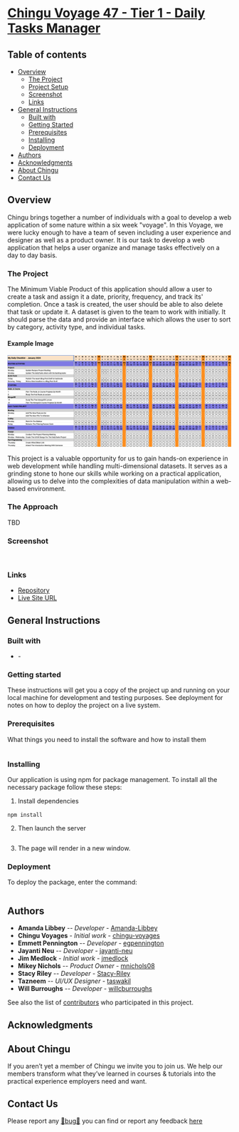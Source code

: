# [Chingu Voyage 47 - Tier 1 - Daily Tasks Manager](https://github.com/chingu-voyages/v47-tier1-team-04)

## Table of contents

- [Overview](#overview)
  - [The Project](#the-project)
  - [Project Setup](#project-setup)
  - [Screenshot](#screenshot)
  - [Links](#links)
- [General Instructions](#general-instructions)
  - [Built with](#built-with)
  - [Getting Started](#getting-started)
  - [Prerequisites](#Prerequisites)
  - [Installing](#installing)
  - [Deployment](#deployment)
- [Authors](#authors)
- [Acknowledgments](#acknowledgments)
- [About Chingu](#about-chingu)
- [Contact Us](#contact-us)

## Overview
Chingu brings together a number of individuals with a goal to develop a web application of some nature within a six week "voyage". In this Voyage, we were lucky enough to have a team of seven including a user experience and designer as well as a product owner. It is our task to develop a web application that helps a user organize and manage tasks effectively on a day to day basis.
### The Project
The Minimum Viable Product of this application should allow a user to create a task and assign it a date, priority, frequency, and track its' completion. Once a task is created, the user should be able to also delete that task or update it. A dataset is given to the team to work with initially. It should parse the data and provide an interface which allows the user to sort by category, activity type, and individual tasks.

#### Example Image
![Example daily task productivity tool](../assets/daily_productivity_sample_ui.png)

This project is a valuable opportunity for us to gain hands-on experience in web development while handling multi-dimensional datasets. It serves as a grinding stone to hone our skills while working on a practical application, allowing us to delve into the complexities of data manipulation within a web-based environment.

### The Approach
TBD
### Screenshot

![]()

### Links

- [Repository](https://github.com/chingu-voyages/v47-tier1-team-04)
- [Live Site URL]()

## General Instructions

### Built with

- []() -

### Getting started

These instructions will get you a copy of the project up and running on your local machine for development and testing purposes. See deployment for notes on how to deploy the project on a live system.

### Prerequisites

What things you need to install the software and how to install them

```

```

### Installing

Our application is using npm for package management. To install all the necessary package follow these steps:

1. Install dependencies

```
npm install
```

2. Then launch the server

```

```

3. The page will render in a new window.

### Deployment

To deploy the package, enter the command:

```

```

## Authors

- **Amanda Libbey** -- _Developer_ - [Amanda-Libbey](https://github.com/Amanda-Libbey)
- **Chingu Voyages** - _Initial work_ - [chingu-voyages](https://github.com/chingu-voyages)
- **Emmett Pennington** -- _Developer_ - [egpennington](https://github.com/egpennington)
- **Jayanti Neu** -- _Developer_ - [jayanti-neu](https://github.com/jayanti-neu)
- **Jim Medlock** - _Initial work_ - [jmedlock](https://github.com/jdmedlock)
- **Mikey Nichols** -- _Product Owner_ - [mnichols08](https://github.com/mnichols08)
- **Stacy Riley** -- _Developer_ - [Stacy-Riley](https://github.com/Stacy-Riley)
- **Tazneem** -- _UI/UX Designer_ - [taswakil](https://github.com/taswakil)
- **Will Burroughs** -- _Developer_ - [willcburroughs](https://github.com/willcburroughs)

See also the list of [contributors](./CONTRIBUTORS.md) who participated in this project.

## Acknowledgments

## About Chingu

If you aren’t yet a member of Chingu we invite you to join us. We help our members transform what they’ve learned in courses & tutorials into the practical experience employers need and want.

## Contact Us

Please report any [🐛bug🐛](https://github.com/chingu-voyages/v47-tier1-team-04/issues/new?assignees=&labels=bug&projects=&template=bug-report-template.md) you can find or report any feedback [here](#)
